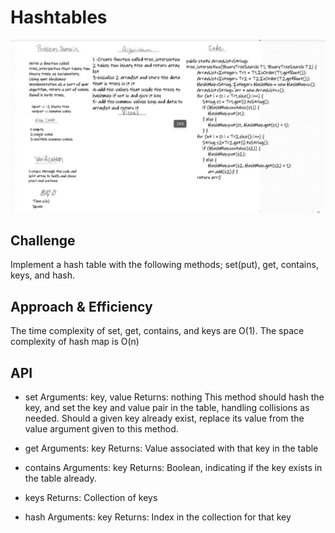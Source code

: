 # Hashtables

![code32](./32.jpg)



## Challenge
Implement a hash table with the following methods; set(put), get, contains, keys, and hash.

## Approach & Efficiency
The time complexity of set, get, contains, and keys are O(1).
The space complexity of hash map is O(n)
## API
- set
  Arguments: key, value
  Returns: nothing
  This method should hash the key, and set the key and value pair in the table, handling collisions as needed.
  Should a given key already exist, replace its value from the value argument given to this method.

- get
  Arguments: key
  Returns: Value associated with that key in the table

- contains
  Arguments: key
  Returns: Boolean, indicating if the key exists in the table already.

- keys
  Returns: Collection of keys

- hash
  Arguments: key
  Returns: Index in the collection for that key